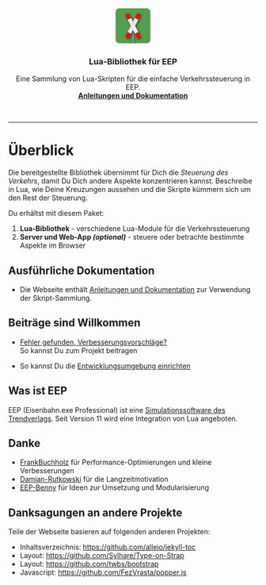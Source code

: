<p align="center">
  <a href="http://andreas-kreuz.github.io/ak-lua-bibliothek-fuer-eep">
    <img src="assets/img/eep-web-logo-shadow-72.png" alt="" width=72 height=72>
  </a>

  <h3 align="center">Lua-Bibliothek für EEP</h3>

  <p align="center">
    Eine Sammlung von Lua-Skripten für die einfache Verkehrssteuerung in EEP.
    <br>
    <a href="http://andreas-kreuz.github.io/ak-lua-bibliothek-fuer-eep"><strong>Anleitungen und Dokumentation</strong></a>
  </p>
</p>
<br>
<hr>

# Überblick

Die bereitgestellte Bibliothek übernimmt für Dich die _Steuerung des Verkehrs_, damit Du Dich andere Aspekte konzentrieren kannst. Beschreibe in Lua, wie Deine Kreuzungen aussehen und die Skripte kümmern sich um den Rest der Steuerung.

Du erhältst mit diesem Paket:

1. **Lua-Bibliothek** - verschiedene Lua-Module für die Verkehrssteuerung
2. **Server und Web-App _(optional)_** - steuere oder betrachte bestimmte Aspekte im Browser

## Ausführliche Dokumentation

* Die Webseite enthält [Anleitungen und Dokumentation](http://andreas-kreuz.github.io/ak-lua-bibliothek-fuer-eep) zur Verwendung der Skript-Sammlung.

## Beiträge sind Willkommen

* [Fehler gefunden, Verbesserungsvorschläge?](CONTRIBUTING.md) <br>So kannst Du zum Projekt beitragen

* So kannst Du die [Entwicklungsumgebung einrichten](scripts/README.md)

## Was ist EEP

EEP (Eisenbahn.exe Professional) ist eine [Simulationssoftware des Trendverlags](https://trendverlag.com/was-ist-eep-eisenbahn-exe.html). Seit Version 11 wird eine Integration von Lua angeboten.

## Danke

* [FrankBuchholz](https://github.com/FrankBuchholz)
  für Performance-Optimierungen und kleine Verbesserungen
* [Damian-Rutkowski](https://github.com/Damian-Rutkowski)
  für die Langzeitmotivation
* [EEP-Benny](https://github.com/EEP-Benny)
  für Ideen zur Umsetzung und Modularisierung

## Danksagungen an andere Projekte

Teile der Webseite basieren auf folgenden anderen Projekten:

* Inhaltsverzeichnis: <https://github.com/allejo/jekyll-toc>
* Layout: <https://github.com/Sylhare/Type-on-Strap>
* Layout: <https://github.com/twbs/bootstrap>
* Javascript: <https://github.com/FezVrasta/popper.js>
